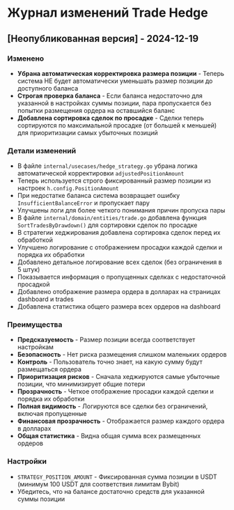 # Журнал изменений Trade Hedge

## [Неопубликованная версия] - 2024-12-19

### Изменено
- **Убрана автоматическая корректировка размера позиции** - Теперь система НЕ будет автоматически уменьшать размер позиции до доступного баланса
- **Строгая проверка баланса** - Если баланса недостаточно для указанной в настройках суммы позиции, пара пропускается без попытки размещения ордера на оставшийся баланс
- **Добавлена сортировка сделок по просадке** - Сделки теперь сортируются по максимальной просадке (от большей к меньшей) для приоритизации самых убыточных позиций

### Детали изменений
- В файле `internal/usecases/hedge_strategy.go` убрана логика автоматической корректировки `adjustedPositionAmount`
- Теперь используется строго фиксированный размер позиции из настроек `h.config.PositionAmount`
- При недостатке баланса система возвращает ошибку `InsufficientBalanceError` и пропускает пару
- Улучшены логи для более четкого понимания причин пропуска пары
- В файле `internal/domain/entities/trade.go` добавлена функция `SortTradesByDrawdown()` для сортировки сделок по просадке
- В стратегии хеджирования добавлена сортировка сделок перед их обработкой
- Улучшено логирование с отображением просадки каждой сделки и порядка их обработки
- Добавлено детальное логирование всех сделок (без ограничения в 5 штук)
- Показывается информация о пропущенных сделках с недостаточной просадкой
- Добавлено отображение размера ордера в долларах на страницах dashboard и trades
- Добавлена статистика общего размера всех ордеров на dashboard

### Преимущества
- **Предсказуемость** - Размер позиции всегда соответствует настройкам
- **Безопасность** - Нет риска размещения слишком маленьких ордеров
- **Контроль** - Пользователь точно знает, на какую сумму будут размещаться ордера
- **Приоритизация рисков** - Сначала хеджируются самые убыточные позиции, что минимизирует общие потери
- **Прозрачность** - Четкое отображение просадки каждой сделки и порядка их обработки
- **Полная видимость** - Логируются все сделки без ограничений, включая пропущенные
- **Финансовая прозрачность** - Отображается размер каждого ордера в долларах
- **Общая статистика** - Видна общая сумма всех размещенных ордеров

### Настройки
- `STRATEGY_POSITION_AMOUNT` - Фиксированная сумма позиции в USDT (минимум 100 USDT для соответствия лимитам Bybit)
- Убедитесь, что на балансе достаточно средств для указанной суммы позиции
